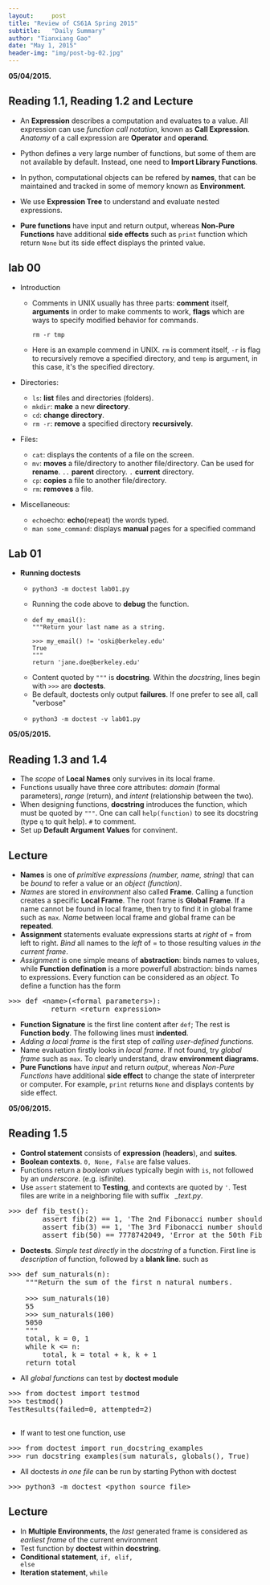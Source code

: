 ```yaml
---
layout:     post
title: "Review of CS61A Spring 2015"
subtitle:   "Daily Summary"
author: "Tianxiang Gao"
date: "May 1, 2015"
header-img: "img/post-bg-02.jpg"
---
```

<strong class="date">05/04/2015.</strong> 

## Reading 1.1, Reading 1.2 and Lecture

* An **Expression** describes a computation and evaluates to a value. All expression can use *function call notation*, known as **Call Expression**. *Anatomy* of a call expression are **Operator** and **operand**. 

* Python defines a very large number of functions, but some of them are not available by default. Instead, one need to **Import Library Functions**. 

* In python, computational objects can be refered by <strong>names</strong>, that can be maintained and tracked in some of memory known as <strong>Environment</strong>.

* We use <strong>Expression Tree</strong> to understand and evaluate nested expressions.

* <strong>Pure functions</strong> have input and return output, whereas <strong>Non-Pure Functions</strong> have additional <strong>side effects</strong> such as <code>print</code> function which return <code>None</code> but its side effect displays the printed value.

## lab 00

* Introduction
  * Comments in UNIX usually has three parts: **comment** itself, **arguments** in order to make comments to work, **flags** which are ways to specify modified behavior for commands.
	<pre><code>rm -r tmp</code></pre>
  * Here is an example commend in UNIX. <code>rm</code> is comment itself, <code>-r</code> is flag to recursively remove a specified directory, and <code>temp</code> is argument, in this case, it's the specified directory.

* Directories:
  * <code>ls</code>: <strong>list</strong> files and directories (folders).
  * <code>mkdir</code>: <strong>make</strong> a new <strong>directory</strong>.
  * <code>cd</code>: <strong>change directory</strong>.
  * <code>rm -r</code>: <strong>remove</strong> a specified directory <strong>recursively</strong>.

* Files:
  * <code>cat</code>: displays the contents of a file on the screen.
  * <code>mv</code>: <strong>moves</strong> a file/directory to another file/directory. Can be used for <strong>rename</strong>. <code>..</code> <strong>parent</strong> directory. <code>.</code> <strong>current</strong> directory.
  * <code>cp</code>: <strong>copies</strong> a file to another file/directory.
  * <code>rm</code>: <strong>removes</strong> a file.

* Miscellaneous:
  * <code>echo</code>echo: <strong>echo</strong>(repeat) the words typed.
  * <code>man some_command</code>: displays <strong>manual</strong> pages for a specified command

## Lab 01

* **Running doctests**
  *	<pre><code>python3 -m doctest lab01.py</code></pre>
  * Running the code above to **debug** the function.
  * <pre><code>def my_email():
    """Return your last name as a string.

    &gt;&gt;&gt; my_email() != 'oski@berkeley.edu'
    True
    """
    return 'jane.doe@berkeley.edu'</code></pre>
  * Content quoted by <code>"""</code> is **docstring**. Within the *docstring*, lines begin with <code>>>></code> are **doctests**.
  * Be default, doctests only output **failures**. If one prefer to see all, call "verbose"
  * <pre><code>python3 -m doctest -v lab01.py</code></pre>

  

<strong class="date">05/05/2015.</strong> 

## Reading 1.3 and 1.4

* The *scope* of **Local Names** only survives in its local frame. 
* Functions usually have three core attributes: *domain* (formal parameters), *range* (return), and *intent* (relationship between the two).
* When designing functions, **docstring** introduces the function, which must be quoted by <code>"""</code>. One can call <code>help(function)</code> to see its docstring (type <code>q</code> to quit help). <code>#</code> to comment.
* Set up **Default Argument Values** for convinent. 

## Lecture

* **Names** is one of *primitive expressions (number, name, string)* that can be *bound* to refer a value or an *object (function)*.
* *Names* are stored in *environment* also called **Frame**. Calling a function creates a specific **Local Frame**. The root frame is **Global Frame**. If a name cannot be found in local frame, then try to find it in global frame such as <code>max</code>. *Name* between local frame and global frame can be **repeated**.
* **Assignment** statements evaluate expressions starts at *right* of = from left to right. *Bind* all names to the *left* of = to those resulting values *in the current frame*. 
* *Assignment* is one simple means of **abstraction**: binds names to values, while **Function defination** is a more powerfull abstraction: binds names to expressions. Every function can be considered as an *object*. To define a function has the form 

<pre>
&gt;&gt;&gt; def &lt;name&gt;(&lt;formal parameters&gt;): 
          return &lt;return expression&gt;</pre>

* **Function Signature** is the first line content after <code>def</code>; The rest is **Function body**. The following lines must **indented**.
* *Adding a local frame* is the first step of *calling user-defined functions*. 
* Name evaluation firstly looks in *local frame*. If not found, try *global frame* such as <code>max</code>. To clearly understand, draw **environment diagrams**.
* **Pure Functions** have *input* and return *output*, whereas *Non-Pure Functions* have additional **side effect** to change the state of interpreter or computer. For example, <code>print</code> returns <code>None</code> and displays contents by side effect.

<strong class="date">05/06/2015.</strong> 

## Reading 1.5

* **Control statement** consists of **expression** (**headers**), and **suites**.
* **Boolean contexts**. <code>0, None, False</code> are false values.
* Functions return a *boolean values* typically begin with <code>is</code>, not followed by an *underscore*. (e.g. isfinite).
* Use <code>assert</code> statement to **Testing**, and contexts are quoted by <code>'</code>. Test files are write in a neighboring file with suffix &nbsp; *_text.py*.

<pre>&gt;&gt;&gt; def fib_test():
        assert fib(2) == 1, 'The 2nd Fibonacci number should be 1'
        assert fib(3) == 1, 'The 3rd Fibonacci number should be 1'
        assert fib(50) == 7778742049, 'Error at the 50th Fibonacci number'
</pre>
* **Doctests**. *Simple test directly* in the *docstring* of a function. First line is *description* of function, followed by a **blank line**. such as

<pre>
&gt;&gt;&gt; def sum_naturals(n):
    """Return the sum of the first n natural numbers.

    >>> sum_naturals(10)
    55
    >>> sum_naturals(100)
    5050
    """
    total, k = 0, 1
    while k <= n:
        total, k = total + k, k + 1
    return total
</pre>

* All *global functions* can test by **doctest module**

<pre>
&gt;&gt;&gt; from doctest import testmod
&gt;&gt;&gt; testmod()
TestResults(failed=0, attempted=2)

</pre>
* If want to test one function, use

<pre>
&gt;&gt;&gt; from doctest import run_docstring_examples
&gt;&gt;&gt; run_docstring_examples(sum_naturals, globals(), True)
</pre>
* All doctests *in one file* can be run by starting Python with doctest

<pre>
&gt;&gt;&gt; python3 -m doctest &lt;python_source_file&gt;</pre>

## Lecture

* In **Multiple Environments**, the *last* generated frame is considered as *earliest frame* of the current environment
* Test function by **doctest** within **docstring**.
* **Conditional statement**, <code>if, elif, else</code>
* **Iteration statement**, <code>while</code>
